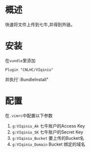 # 概述
快速将文件上传到七牛,并得到外链。
# 安装
在`vundle`里添加

	Plugin "CNLHC/VIqiniu"

并执行`:BundleInstall"

# 配置

在`.vimrc`中配置以下参数

1. `g:VIqiniu_Ak` 七牛账户的Access Key
2. `g:VIqiniu_SK` 七牛账户的Secret Key 
3. `g:VIqiniu_Bucket` 要上传的Bucket名
4. `g:VIqiniu_Domain` Bucket 绑定的域名


